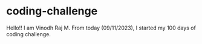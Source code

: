 # coding-challenge
Hello!! I am Vinodh Raj M. From today (09/11/2023), I started my 100 days of coding challenge.

